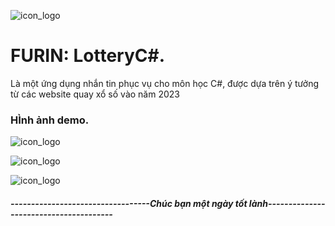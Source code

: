 ![icon_logo](https://dim.mcusercontent.com/cs/83e448ffef2b662c110cebf77/images/4040f7dc-d924-76d6-700c-5cb1664c61bd.jpg?w=564&dpr=2)

# FURIN: LotteryC#.
Là một ứng dụng nhắn tin phục vụ cho môn học C#, được dựa trên ý tưởng từ các website quay xổ số vào năm 2023
### HÌnh ảnh demo.
![icon_logo](https://mcusercontent.com/83e448ffef2b662c110cebf77/images/fff9f87d-a1d3-18cd-edfb-508cb01bea55.png)

![icon_logo](https://mcusercontent.com/83e448ffef2b662c110cebf77/images/b377a577-dc0e-af52-e505-ddc1203e0cb1.png)

![icon_logo](https://mcusercontent.com/83e448ffef2b662c110cebf77/images/248d5afe-c445-1949-7033-8a7d2a65d297.png)
##### ----------------------------------Chúc bạn một ngày tốt lành---------------------------------------
